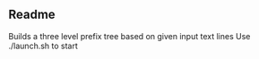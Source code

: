 Readme
-------

Builds a three level prefix tree based on given input text lines
Use ./launch.sh to start
